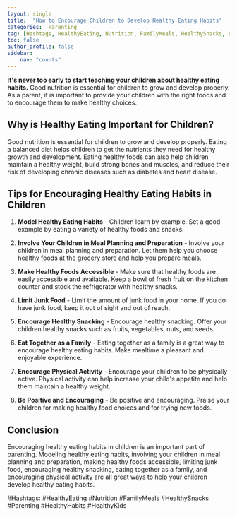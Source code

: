 ```yaml
---
layout: single
title:  "How to Encourage Children to Develop Healthy Eating Habits"
categories:  Parenting
tag: [Hashtags, HealthyEating, Nutrition, FamilyMeals, HealthySnacks, Parenting, HealthyHabits, HealthyKids, ]
toc: false
author_profile: false
sidebar:
    nav: "counts"
---
```

    
**It's never too early to start teaching your children about healthy eating habits.** Good nutrition is essential for children to grow and develop properly. As a parent, it is important to provide your children with the right foods and to encourage them to make healthy choices.

## Why is Healthy Eating Important for Children?

Good nutrition is essential for children to grow and develop properly. Eating a balanced diet helps children to get the nutrients they need for healthy growth and development. Eating healthy foods can also help children maintain a healthy weight, build strong bones and muscles, and reduce their risk of developing chronic diseases such as diabetes and heart disease.

## Tips for Encouraging Healthy Eating Habits in Children

1. **Model Healthy Eating Habits** - Children learn by example. Set a good example by eating a variety of healthy foods and snacks.

2. **Involve Your Children in Meal Planning and Preparation** - Involve your children in meal planning and preparation. Let them help you choose healthy foods at the grocery store and help you prepare meals.

3. **Make Healthy Foods Accessible** - Make sure that healthy foods are easily accessible and available. Keep a bowl of fresh fruit on the kitchen counter and stock the refrigerator with healthy snacks.

4. **Limit Junk Food** - Limit the amount of junk food in your home. If you do have junk food, keep it out of sight and out of reach.

5. **Encourage Healthy Snacking** - Encourage healthy snacking. Offer your children healthy snacks such as fruits, vegetables, nuts, and seeds.

6. **Eat Together as a Family** - Eating together as a family is a great way to encourage healthy eating habits. Make mealtime a pleasant and enjoyable experience.

7. **Encourage Physical Activity** - Encourage your children to be physically active. Physical activity can help increase your child's appetite and help them maintain a healthy weight.

8. **Be Positive and Encouraging** - Be positive and encouraging. Praise your children for making healthy food choices and for trying new foods.

## Conclusion

Encouraging healthy eating habits in children is an important part of parenting. Modeling healthy eating habits, involving your children in meal planning and preparation, making healthy foods accessible, limiting junk food, encouraging healthy snacking, eating together as a family, and encouraging physical activity are all great ways to help your children develop healthy eating habits. 

#Hashtags: #HealthyEating #Nutrition #FamilyMeals #HealthySnacks #Parenting #HealthyHabits #HealthyKids